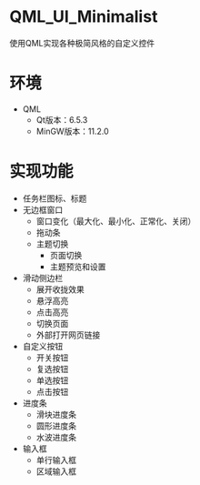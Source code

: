 # QML_UI_Minimalist

使用QML实现各种极简风格的自定义控件

# 环境

+ QML
  + Qt版本：6.5.3
  + MinGW版本：11.2.0

# 实现功能

+ 任务栏图标、标题
+ 无边框窗口
  + 窗口变化（最大化、最小化、正常化、关闭）
  + 拖动条
  + 主题切换
    + 页面切换
    + 主题预览和设置
+ 滑动侧边栏
  + 展开收拢效果
  + 悬浮高亮
  + 点击高亮
  + 切换页面
  + 外部打开网页链接
+ 自定义按钮
  + 开关按钮
  + 复选按钮
  + 单选按钮
  + 点击按钮
+ 进度条
  + 滑块进度条
  + 圆形进度条
  + 水波进度条
+ 输入框
  + 单行输入框
  + 区域输入框

